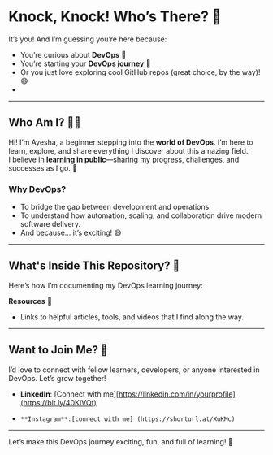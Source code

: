 # Knock, Knock! Who’s There? 👀 

It’s you! And I’m guessing you’re here because:  
- You’re curious about **DevOps** 🤔  
- You’re starting your **DevOps journey** 🚀  
- Or you just love exploring cool GitHub repos (great choice, by the way)! 😄
- 
---

## Who Am I? 👩‍💻  
Hi! I’m Ayesha, a beginner stepping into the **world of DevOps**. I’m here to learn, explore, and share everything I discover about this amazing field.  
I believe in **learning in public**—sharing my progress, challenges, and successes as I go. 🌱  

### Why DevOps?  
- To bridge the gap between development and operations.  
- To understand how automation, scaling, and collaboration drive modern software delivery.  
- And because… it’s exciting! 😄

---

## What's Inside This Repository? 📂  
Here’s how I’m documenting my DevOps learning journey:   

**Resources** 🔗  
   - Links to helpful articles, tools, and videos that I find along the way.  

---

## Want to Join Me? 🤝  
I’d love to connect with fellow learners, developers, or anyone interested in DevOps. Let’s grow together!  

- **LinkedIn**: [Connect with me][https://linkedin.com/in/yourprofile](https://bit.ly/40KIVQt)
-     **Instagram**:[connect with me] (https://shorturl.at/XuKMc)
---

Let’s make this DevOps journey exciting, fun, and full of learning! 🚀  
